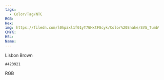 ```yaml
---
tags:
  - Color/Tag/NTC
RGB:
Hex:
img: https://filedn.com/l0hpzxl1f01yT7GHxtF8cyk/Color%20Snake/SVG_Tumb%20Mass%20No%20Name/423921.svg
CMYK:
HSL:
Name:
---
```

Lisbon Brown
```palette
#423921
```
RGB
